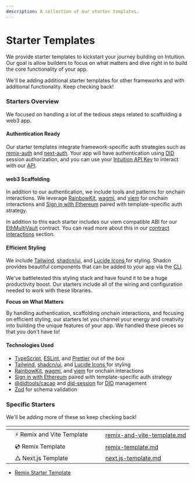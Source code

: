 ```yaml
---
description: A collection of our starter templates.
---
```


# Starter Templates

We provide starter templates to kickstart your journey building on Intuition. Our goal is allow builders to focus on what matters and dive right in to build the core functionality of your app.

We'll be adding additional starter templates for other frameworks and with additional functionality. Keep checking back!

### Starters Overview

We focused on handling a lot of the tedious steps related to scaffolding a web3 app.&#x20;

#### Authentication Ready

Our starter templates integrate framework-specific auth strategies such as [remix-auth](https://github.com/sergiodxa/remix-auth) and [next-auth](https://github.com/sergiodxa/remix-auth). Your app will have authentication using [DID](https://w3c.github.io/did-core/) session authorization, and you can use your [Intuition API Key](../../getting-started/dev-quick-start.md#getting-your-api-key) to interact with our [API](broken-reference).&#x20;

#### web3 Scaffolding

In addition to our authentication, we include tools and patterns for onchain interactions. We leverage [RainbowKit](https://www.rainbowkit.com/), [wagmi](https://www.rainbowkit.com/), and [viem](https://www.rainbowkit.com/) for onchain interactions and [Sign in with Ethereum](https://lucide.dev/) paired with template-specific auth strategy.

In addition to this each starter includes our viem compatible ABI for our [EthMultiVault](../../protocol-and-contracts/contract-documentation.md) contract. You can read more about this in our [contract interactions](broken-reference) section.

#### Efficient Styling

We include [Tailwind](https://tailwindcss.com/), [shadcn/ui](https://www.npmjs.com/package/@didtools/cacao), and [Lucide Icons ](https://lucide.dev/)for styling. Shadcn provides beautiful components that can be added to your app via the [CLI](https://ui.shadcn.com/).&#x20;

We've battletested this styling stack and have found it to be a huge productivity boost. Our starters include all of the wiring and configuration needed to work with these libraries.

**Focus on What Matters**

By handling authentication, scaffolding onchain interactions, and focusing on efficient styling, our starters let you channel your energy and creativity into building the unique features of your app. We handled these pieces so that you don't have to!

#### Technologies Used

* [TypeScript](https://www.npmjs.com/package/@didtools/cacao), [ESLint](https://www.npmjs.com/package/@didtools/cacao), and [Prettier](https://www.npmjs.com/package/@didtools/cacao) out of the box
* [Tailwind](https://tailwindcss.com/), [shadcn/ui](https://www.npmjs.com/package/@didtools/cacao), and [Lucide Icons ](https://lucide.dev/)for styling
* [RainbowKit](https://www.rainbowkit.com/), [wagmi](https://www.rainbowkit.com/), and [viem](https://www.rainbowkit.com/) for onchain interactions
* [Sign in with Ethereum](https://lucide.dev/) paired with template-specific auth strategy
* [@didtools/cacao](https://www.npmjs.com/package/@didtools/cacao) and [did-session](https://did.js.org/docs/api/modules/did\_session/) for [DID](https://w3c.github.io/did-core/) management
* [Zod](https://www.npmjs.com/package/@didtools/cacao) for schema validation

### Specific Starters

We'll be adding more of these so keep checking back!

<table data-view="cards"><thead><tr><th></th><th></th><th></th><th></th><th data-hidden data-card-target data-type="content-ref"></th></tr></thead><tbody><tr><td></td><td>⚡️ Remix and Vite Template</td><td></td><td></td><td><a href="remix-and-vite-template.md">remix-and-vite-template.md</a></td></tr><tr><td></td><td>💿 Remix Template</td><td></td><td></td><td><a href="remix-template.md">remix-template.md</a></td></tr><tr><td></td><td>△ Next.js Template</td><td></td><td></td><td><a href="next.js-template.md">next.js-template.md</a></td></tr></tbody></table>

* &#x20;[Remix Starter Template](https://github.com/0xIntuition/app-template-remix)
